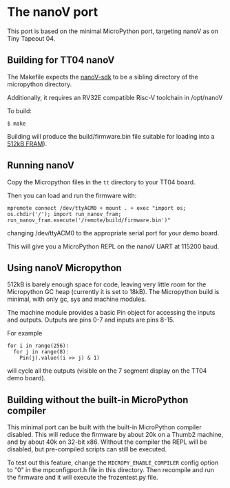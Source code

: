 # The nanoV port

This port is based on the minimal MicroPython port, targeting nanoV as on Tiny Tapeout 04.

## Building for TT04 nanoV

The Makefile expects the [nanoV-sdk](https://github.com/MichaelBell/nanoV-sdk) to be a sibling
directory of the micropython directory.

Additionally, it requires an RV32E compatible Risc-V toolchain in /opt/nanoV

To build:

    $ make

Building will produce the build/firmware.bin file suitable for loading into a [512kB FRAM](https://www.adafruit.com/product/4719)).

## Running nanoV

Copy the Micropython files in the `tt` directory to your TT04 board.

Then you can load and run the firmware with:

    mpremote connect /dev/ttyACM0 + mount . + exec "import os; os.chdir('/'); import run_nanov_fram; run_nanov_fram.execute('/remote/build/firmware.bin')"

changing /dev/ttyACM0 to the appropriate serial port for your demo board.

This will give you a MicroPython REPL on the nanoV UART at 115200 baud.

## Using nanoV Micropython

512kB is barely enough space for code, leaving very little room for the Micropython GC heap (currently it is set to 18kB).  The Micropython build is minimal, with only gc, sys and machine modules.

The machine module provides a basic Pin object for accessing the inputs and outputs.  Outputs are pins 0-7 and inputs are pins 8-15.

For example

    for i in range(256):
      for j in range(8):
        Pin(j).value((i >> j) & 1)
    
will cycle all the outputs (visible on the 7 segment display on the TT04 demo board).

## Building without the built-in MicroPython compiler

This minimal port can be built with the built-in MicroPython compiler
disabled.  This will reduce the firmware by about 20k on a Thumb2 machine,
and by about 40k on 32-bit x86.  Without the compiler the REPL will be
disabled, but pre-compiled scripts can still be executed.

To test out this feature, change the `MICROPY_ENABLE_COMPILER` config
option to "0" in the mpconfigport.h file in this directory.  Then
recompile and run the firmware and it will execute the frozentest.py
file.
